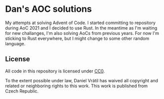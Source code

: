 # Dan's AOC solutions

My attempts at solving Advent of Code. I started committing to repository during AoC 2021 and I decided to
use Rust. In the meantime as I'm waiting for new challanges, I'm also solving AoCs from previous years. For
now I'm sticking to Rust everywhere, but I might change to some other random language.

## License

All code in this repository is licensed under [CC0](https://creativecommons.org/publicdomain/zero/1.0/).

To the extent possible under law, Daniel Vrátil has waived all copyright and related or neighboring
rights to this work. This work is published from Czech Republic. 
